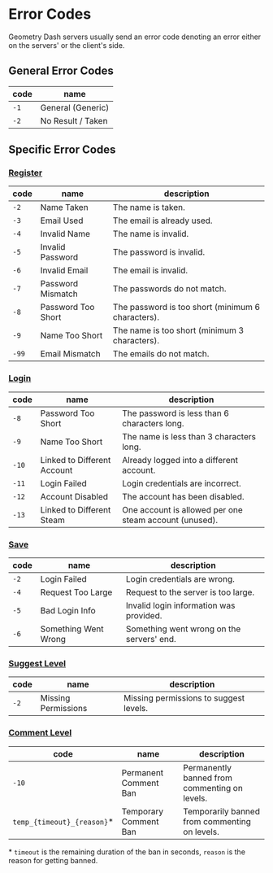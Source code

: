 # Error Codes

Geometry Dash servers usually send an error code denoting an error either on the servers'
or the client's side.

## General Error Codes

| code | name              |
|------|-------------------|
| `-1` | General (Generic) |
| `-2` | No Result / Taken |

## Specific Error Codes

### [Register][register]

| code  | name               | description                                       |
|-------|--------------------|---------------------------------------------------|
| `-2`  | Name Taken         | The name is taken.                                |
| `-3`  | Email Used         | The email is already used.                        |
| `-4`  | Invalid Name       | The name is invalid.                              |
| `-5`  | Invalid Password   | The password is invalid.                          |
| `-6`  | Invalid Email      | The email is invalid.                             |
| `-7`  | Password Mismatch  | The passwords do not match.                       |
| `-8`  | Password Too Short | The password is too short (minimum 6 characters). |
| `-9`  | Name Too Short     | The name is too short (minimum 3 characters).     |
| `-99` | Email Mismatch     | The emails do not match.                          |

### [Login][login]

| code  | name                        | description                                            |
|-------|-----------------------------|--------------------------------------------------------|
| `-8`  | Password Too Short          | The password is less than 6 characters long.           |
| `-9`  | Name Too Short              | The name is less than 3 characters long.               |
| `-10` | Linked to Different Account | Already logged into a different account.               |
| `-11` | Login Failed                | Login credentials are incorrect.                       |
| `-12` | Account Disabled            | The account has been disabled.                         |
| `-13` | Linked to Different Steam   | One account is allowed per one steam account (unused). |

### [Save][save]

| code | name                 | description                               |
|------|----------------------|-------------------------------------------|
| `-2` | Login Failed         | Login credentials are wrong.              |
| `-4` | Request Too Large    | Request to the server is too large.       |
| `-5` | Bad Login Info       | Invalid login information was provided.   |
| `-6` | Something Went Wrong | Something went wrong on the servers' end. |

### [Suggest Level][suggest_level]

| code | name                | description                            |
|------|---------------------|----------------------------------------|
| `-2` | Missing Permissions | Missing permissions to suggest levels. |

### [Comment Level][comment_level]

| code                        | name                  | description                                   |
|-----------------------------|-----------------------|-----------------------------------------------|
| `-10`                       | Permanent Comment Ban | Permanently banned from commenting on levels. |
| `temp_{timeout}_{reason}`\* | Temporary Comment Ban | Temporarily banned from commenting on levels. |

\* `timeout` is the remaining duration of the ban in seconds, `reason` is the reason for getting banned.

[register]: /endpoints/accounts/register
[login]: /endpoints/accounts/login
[save]: /endpoints/accounts/save
[suggest_level]: /endpoints/levels/suggest_level
[comment_level]: /endpoints/levels/comment_level
